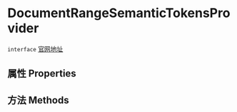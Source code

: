 # DocumentRangeSemanticTokensProvider
`interface` [官网地址](https://microsoft.github.io/monaco-editor/docs.html#interfaces/languages.DocumentRangeSemanticTokensProvider.html)
## 属性 Properties
## 方法 Methods

